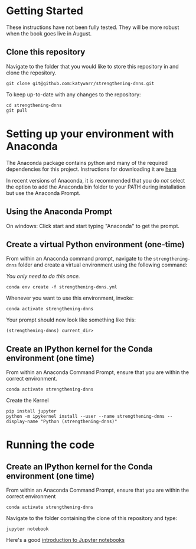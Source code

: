 # Getting Started

These instructions have not been fully tested. They will be more robust when the book goes live in August.

## Clone this repository

Navigate to the folder that you would like to store this repository in and clone the repository.

```
git clone git@github.com:katywarr/strengthening-dnns.git
```
To keep up-to-date with any changes to the repository:

```
cd strengthening-dnns
git pull
```

# Setting up your environment with Anaconda

The Anaconda package contains python and many of the required dependencies for this project.
Instructions for downloading it are [here](https://docs.anaconda.com/anaconda/install/)

In recent versions of Anaconda, it is recommended that you do *not* select the option to add 
the Anaconda bin folder to your PATH during installation but use the Anaconda Prompt.

## Using the Anaconda Prompt 

On windows: Click start and start typing "Anaconda" to get the prompt.


## Create a virtual Python environment (one-time)

From within an Anaconda command prompt, navigate to the `strengthening-dnns` folder and
create a virtual environment using the following command: 

*You only need to do this once.*

```
conda env create -f strengthening-dnns.yml 
```

Whenever you want to use this environment, invoke:

```
conda activate strengthening-dnns
```

Your prompt should now look like something like this:

```
(strengthening-dnns) current_dir>
```

## Create an IPython kernel for the Conda environment (one time) 

From within an Anaconda Command Prompt, ensure that you are within the correct environment. 

```
conda activate strengthening-dnns
```

Create the Kernel
```
pip install jupyter
python -m ipykernel install --user --name strengthening-dnns --display-name "Python (strengthening-dnns)"
```

# Running the code


## Create an IPython kernel for the Conda environment (one time) 

From within an Anaconda Command Prompt, ensure that you are within the correct environment 

```
conda activate strengthening-dnns
```

Navigate to the folder containing the clone of this repository and type:

```
jupyter notebook
```

Here's a good [introduction to Jupyter notebooks](https://jupyter-notebook-beginner-guide.readthedocs.io)



